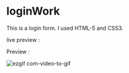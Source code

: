# loginWork

This is a login form. I used HTML-5 and CSS3.


live preview : 


Preview :


![ezgif com-video-to-gif](https://github.com/mhakby/loginWork/assets/123645842/ed895dc4-5e37-435b-b3bd-be95e055e85b)
